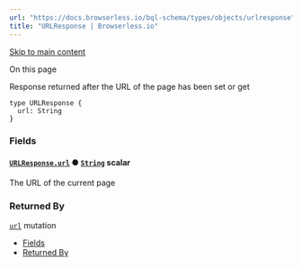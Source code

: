 ```yaml
---
url: "https://docs.browserless.io/bql-schema/types/objects/urlresponse"
title: "URLResponse | Browserless.io"
---
```


[Skip to main content](https://docs.browserless.io/bql-schema/types/objects/urlresponse#__docusaurus_skipToContent_fallback)

On this page

Response returned after the URL of the page has been set or get

```codeBlockLines_p187
type URLResponse {
  url: String
}

```

### Fields [​](https://docs.browserless.io/bql-schema/types/objects/urlresponse\#fields "Direct link to Fields")

#### [`URLResponse.url`](https://docs.browserless.io/bql-schema/types/objects/urlresponse\#) ● [`String`](https://docs.browserless.io/bql-schema/types/scalars/string) scalar [​](https://docs.browserless.io/bql-schema/types/objects/urlresponse\#urlresponseurlstring- "Direct link to urlresponseurlstring-")

The URL of the current page

### Returned By [​](https://docs.browserless.io/bql-schema/types/objects/urlresponse\#returned-by "Direct link to Returned By")

[`url`](https://docs.browserless.io/bql-schema/operations/mutations/url) mutation

- [Fields](https://docs.browserless.io/bql-schema/types/objects/urlresponse#fields)
- [Returned By](https://docs.browserless.io/bql-schema/types/objects/urlresponse#returned-by)